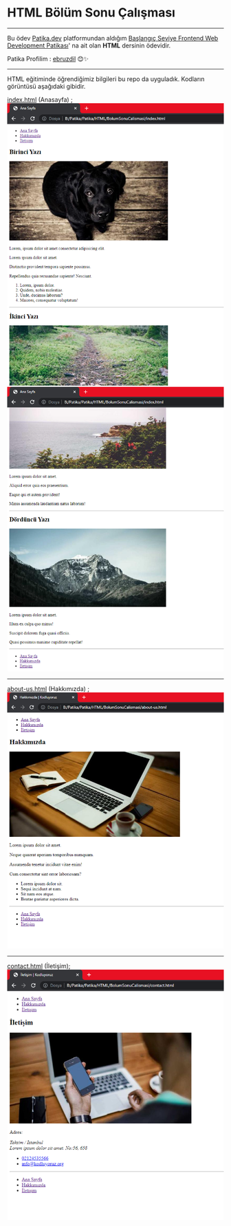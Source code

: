 # HTML Bölüm Sonu Çalışması

---
Bu ödev [Patika.dev](https://app.patika.dev/paths) platformundan aldığım [Başlangıç Seviye Frontend Web Development Patikası](https://app.patika.dev/paths/baslangic-seviye-frontend-web-development-patikasi)' na ait olan **HTML** dersinin ödevidir.

Patika Profilim : [ebruzdil](https://app.patika.dev/ebruzdil)  😊✨

---

HTML eğitiminde öğrendiğimiz bilgileri bu repo da uyguladık. Kodların görüntüsü aşağıdaki gibidir.

[index.html](index.html) (Anasayfa) ;
![Anasayfa görüntüsü 1](images/a1.png) 
![Anasayfa görüntüsü 2](images/a2.png)

---

[about-us.html](about-us.html) (Hakkımızda) ;
![Hakkımızda ekranı](images/hakkimizda.png)

---

[contact.html](contact.html) (İletişim);
![İletişim ekranı](images/iletisim.png)
